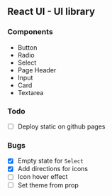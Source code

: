 ## React UI - UI library

### Components
- Button
- Radio
- Select
- Page Header
- Input
- Card
- Textarea

### Todo
- [ ] Deploy static on github pages

### Bugs
- [x] Empty state for `Select`
- [x] Add directions for icons
- [ ] Icon hover effect
- [ ] Set theme from prop
